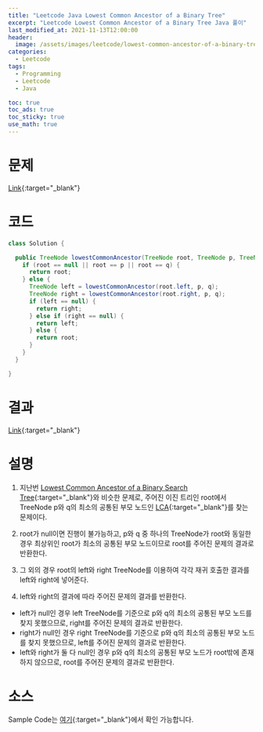 ```yaml
---
title: "Leetcode Java Lowest Common Ancestor of a Binary Tree"
excerpt: "Leetcode Lowest Common Ancestor of a Binary Tree Java 풀이"
last_modified_at: 2021-11-13T12:00:00
header:
  image: /assets/images/leetcode/lowest-common-ancestor-of-a-binary-tree.png
categories:
  - Leetcode
tags:
  - Programming
  - Leetcode
  - Java

toc: true
toc_ads: true
toc_sticky: true
use_math: true
---
```

# 문제
[Link](https://leetcode.com/problems/lowest-common-ancestor-of-a-binary-tree/){:target="_blank"}

# 코드
```java
class Solution {

  public TreeNode lowestCommonAncestor(TreeNode root, TreeNode p, TreeNode q) {
    if (root == null || root == p || root == q) {
      return root;
    } else {
      TreeNode left = lowestCommonAncestor(root.left, p, q);
      TreeNode right = lowestCommonAncestor(root.right, p, q);
      if (left == null) {
        return right;
      } else if (right == null) {
        return left;
      } else {
        return root;
      }
    }
  }

}
```

# 결과
[Link](https://leetcode.com/submissions/detail/586287147/){:target="_blank"}

# 설명
1. 지난번 [Lowest Common Ancestor of a Binary Search Tree](../lowest-common-ancestor-of-a-binary-search-tree){:target="_blank"}와 비슷한 문제로, 주어진 이진 트리인 root에서 TreeNode p와 q의 최소의 공통된 부모 노드인 [LCA](https://en.wikipedia.org/wiki/Lowest_common_ancestor){:target="_blank"}를 찾는 문제이다.

2. root가 null이면 진행이 불가능하고, p와 q 중 하나의 TreeNode가 root와 동일한 경우 최상위인 root가 최소의 공통된 부모 노드이므로 root를 주어진 문제의 결과로 반환한다.

3. 그 외의 경우 root의 left와 right TreeNode를 이용하여 각각 재귀 호출한 결과를 left와 right에 넣어준다.

4. left와 right의 결과에 따라 주어진 문제의 결과를 반환한다.
- left가 null인 경우 left TreeNode를 기준으로 p와 q의 최소의 공통된 부모 노드를 찾지 못했으므로, right를 주어진 문제의 결과로 반환한다.
- right가 null인 경우 right TreeNode를 기준으로 p와 q의 최소의 공통된 부모 노드를 찾지 못했으므로, left를 주어진 문제의 결과로 반환한다.
- left와 right가 둘 다 null인 경우 p와 q의 최소의 공통된 부모 노드가 root밖에 존재하지 않으므로, root를 주어진 문제의 결과로 반환한다.

# 소스
Sample Code는 [여기](https://github.com/GracefulSoul/leetcode/blob/master/src/main/java/gracefulsoul/problems/LowestCommonAncestorOfABinaryTree.java){:target="_blank"}에서 확인 가능합니다.